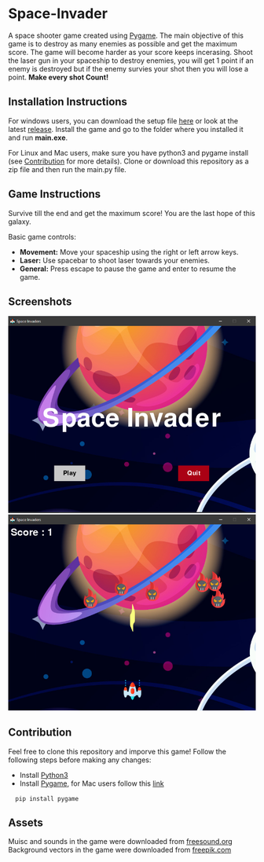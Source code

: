 # Space-Invader

A space shooter game created using [Pygame](https://www.pygame.org/). The main objective of this game is to destroy as many enemies as possible and get the maximum score. The game will become harder as your score keeps incerasing. Shoot the laser gun in your spaceship to destroy enemies, you will get 1 point if an enemy is destroyed but if the enemy survies your shot then you will lose a point. **Make every shot Count!**

## Installation Instructions

For windows users, you can download the setup file [here](https://github.com/anarghya-das/Space-Invader/releases/download/1.1/Space.Invader-0.0.0-win32.msi) or look at the latest [release](https://github.com/anarghya-das/Space-Invader/releases). Install the game and go to the folder where you installed it and run **main.exe**.

For Linux and Mac users, make sure you have python3 and pygame install (see [Contribution](#contribution) for more details). Clone or download this repository as a zip file and then run the main.py file.

## Game Instructions

Survive till the end and get the maximum score! You are the last hope of this galaxy.

Basic game controls:

- **Movement:** Move your spaceship using the right or left arrow keys.
- **Laser:** Use spacebar to shoot laser towards your enemies.
- **General:** Press escape to pause the game and enter to resume the game.

## Screenshots

![menu](https://github.com/anarghya-das/Space-Invader/blob/master/assets/menu.png)
![game](https://github.com/anarghya-das/Space-Invader/blob/master/assets/game.png)

## Contribution

Feel free to clone this repository and imporve this game! Follow the following steps before making any changes:

- Install [Python3](https://www.python.org/)
- Install [Pygame](https://www.pygame.org/), for Mac users follow this [link](https://www.pygame.org/wiki/macintosh)

``` [bash]
  pip install pygame
```

## Assets

Muisc and sounds in the game were downloaded from [freesound.org](https://freesound.org/)<br>
Background vectors in the game were downloaded from [freepik.com](www.freepik.com)
